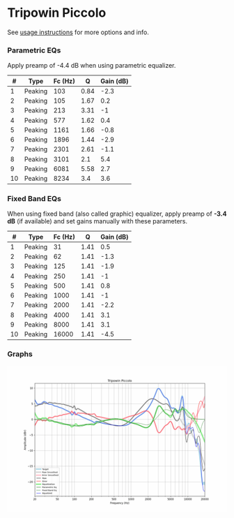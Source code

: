 # Tripowin Piccolo
See [usage instructions](https://github.com/jaakkopasanen/AutoEq#usage) for more options and info.

### Parametric EQs
Apply preamp of -4.4 dB when using parametric equalizer.

|   # | Type    |   Fc (Hz) |    Q |   Gain (dB) |
|-----|---------|-----------|------|-------------|
|   1 | Peaking |       103 | 0.84 |        -2.3 |
|   2 | Peaking |       105 | 1.67 |         0.2 |
|   3 | Peaking |       213 | 3.31 |        -1   |
|   4 | Peaking |       577 | 1.62 |         0.4 |
|   5 | Peaking |      1161 | 1.66 |        -0.8 |
|   6 | Peaking |      1896 | 1.44 |        -2.9 |
|   7 | Peaking |      2301 | 2.61 |        -1.1 |
|   8 | Peaking |      3101 | 2.1  |         5.4 |
|   9 | Peaking |      6081 | 5.58 |         2.7 |
|  10 | Peaking |      8234 | 3.4  |         3.6 |

### Fixed Band EQs
When using fixed band (also called graphic) equalizer, apply preamp of **-3.4 dB** (if available) and set gains manually with these parameters.

|   # | Type    |   Fc (Hz) |    Q |   Gain (dB) |
|-----|---------|-----------|------|-------------|
|   1 | Peaking |        31 | 1.41 |         0.5 |
|   2 | Peaking |        62 | 1.41 |        -1.3 |
|   3 | Peaking |       125 | 1.41 |        -1.9 |
|   4 | Peaking |       250 | 1.41 |        -1   |
|   5 | Peaking |       500 | 1.41 |         0.8 |
|   6 | Peaking |      1000 | 1.41 |        -1   |
|   7 | Peaking |      2000 | 1.41 |        -2.2 |
|   8 | Peaking |      4000 | 1.41 |         3.1 |
|   9 | Peaking |      8000 | 1.41 |         3.1 |
|  10 | Peaking |     16000 | 1.41 |        -4.5 |

### Graphs
![](./Tripowin%20Piccolo.png)

